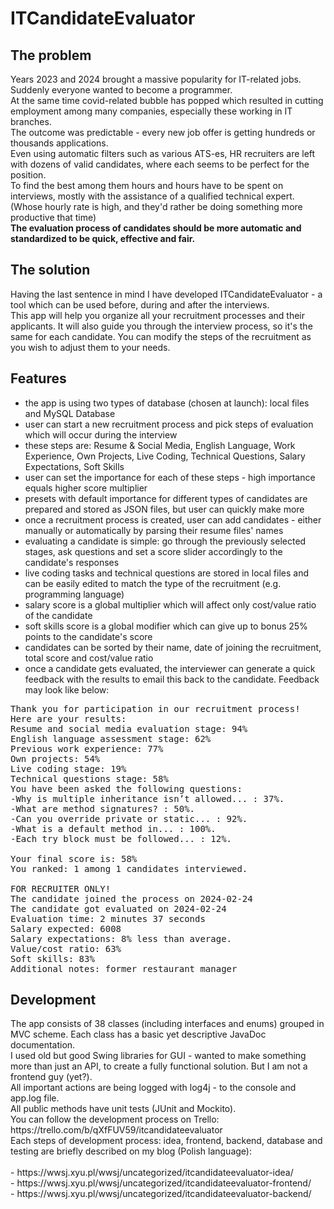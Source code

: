 <h1>ITCandidateEvaluator</h1>

<h2>The problem</h2>

Years 2023 and 2024 brought a massive popularity for IT-related jobs. Suddenly everyone wanted to become a programmer.<br>
At the same time covid-related bubble has popped which resulted in cutting employment among many companies, especially these working in IT branches.<br>
The outcome was predictable - every new job offer is getting hundreds or thousands applications.<br>
Even using automatic filters such as various ATS-es, HR recruiters are left with dozens of valid candidates, where each seems to be perfect for the position.<br>
To find the best among them hours and hours have to be spent on interviews, mostly with the assistance of a qualified technical expert.<br>
(Whose hourly rate is high, and they'd rather be doing something more productive that time)<br>
<b>The evaluation process of candidates should be more automatic and standardized to be quick, effective and fair.</b><br>

<h2>The solution</h2>

Having the last sentence in mind I have developed ITCandidateEvaluator - a tool which can be used before, during and after the interviews.<br>
This app will help you organize all your recruitment processes and their applicants. It will also guide you through the interview process, so it's the same for each candidate. 
You can modify the steps of the recruitment as you wish to adjust them to your needs.<br>

<h2>Features</h2>

- the app is using two types of database (chosen at launch): local files and MySQL Database
- user can start a new recruitment process and pick steps of evaluation which will occur during the interview
- these steps are: Resume & Social Media, English Language, Work Experience, Own Projects, Live Coding, Technical Questions, Salary Expectations, Soft Skills
- user can set the importance for each of these steps - high importance equals higher score multiplier
- presets with default importance for different types of candidates are prepared and stored as JSON files, but user can quickly make more
- once a recruitment process is created, user can add candidates - either manually or automatically by parsing their resume files' names
- evaluating a candidate is simple: go through the previously selected stages, ask questions and set a score slider accordingly to the candidate's responses
- live coding tasks and technical questions are stored in local files and can be easily edited to match the type of the recruitment (e.g. programming language)
- salary score is a global multiplier which will affect only cost/value ratio of the candidate
- soft skills score is a global modifier which can give up to bonus 25% points to the candidate's score
- candidates can be sorted by their name, date of joining the recruitment, total score and cost/value ratio
- once a candidate gets evaluated, the interviewer can generate a quick feedback with the results to email this back to the candidate. Feedback may look like below:

<pre>
Thank you for participation in our recruitment process!
Here are your results:
Resume and social media evaluation stage: 94%
English language assessment stage: 62%
Previous work experience: 77%
Own projects: 54%
Live coding stage: 19%
Technical questions stage: 58%
You have been asked the following questions:
-Why is multiple inheritance isn’t allowed... : 37%.
-What are method signatures? : 50%.
-Can you override private or static... : 92%.
-What is a default method in... : 100%.
-Each try block must be followed... : 12%.

Your final score is: 58%
You ranked: 1 among 1 candidates interviewed.

FOR RECRUITER ONLY!
The candidate joined the process on 2024-02-24
The candidate got evaluated on 2024-02-24
Evaluation time: 2 minutes 37 seconds
Salary expected: 6008
Salary expectations: 8% less than average.
Value/cost ratio: 63%
Soft skills: 83%
Additional notes: former restaurant manager
</pre>


<h2>Development</h2>
The app consists of 38 classes (including interfaces and enums) grouped in MVC scheme. Each class has a basic yet descriptive JavaDoc documentation.<br>
I used old but good Swing libraries for GUI - wanted to make something more than just an API, to create a fully functional solution. But I am not a frontend guy (yet?).<br>
All important actions are being logged with log4j - to the console and app.log file.<br>
All public methods have unit tests (JUnit and Mockito).<br>
You can follow the development process on Trello: https://trello.com/b/qXfFUV59/itcandidateevaluator<br>
Each steps of development process: idea, frontend, backend, database and testing are briefly described on my blog (Polish language):<br><br>
- https://wwsj.xyu.pl/wwsj/uncategorized/itcandidateevaluator-idea/ <br>
- https://wwsj.xyu.pl/wwsj/uncategorized/itcandidateevaluator-frontend/ <br>
- https://wwsj.xyu.pl/wwsj/uncategorized/itcandidateevaluator-backend/ <br>


